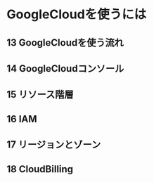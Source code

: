 # GoogleCloudを使うには

## 13 GoogleCloudを使う流れ

## 14 GoogleCloudコンソール

## 15 リソース階層

## 16 IAM

## 17 リージョンとゾーン

## 18 CloudBilling

